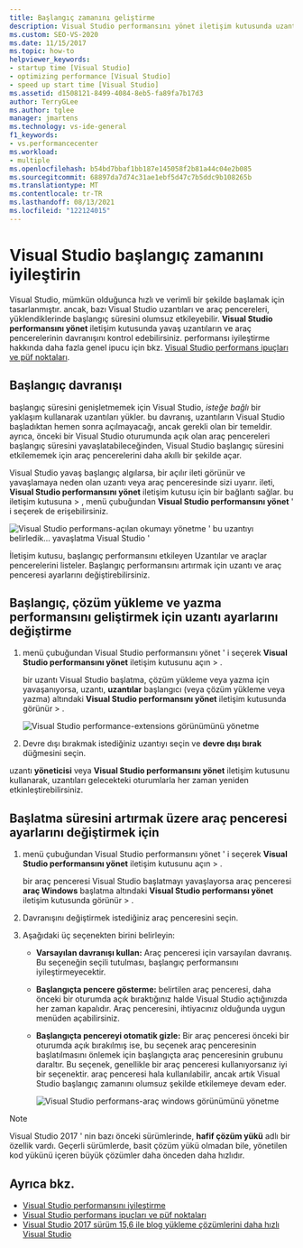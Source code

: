 ```yaml
---
title: Başlangıç zamanını geliştirme
description: Visual Studio performansını yönet iletişim kutusunda uzantıları ve araç pencerelerinin ayarlarını Visual Studio başlangıç zamanını geliştirmek için nasıl denetleyeceğinizi öğrenin.
ms.custom: SEO-VS-2020
ms.date: 11/15/2017
ms.topic: how-to
helpviewer_keywords:
- startup time [Visual Studio]
- optimizing performance [Visual Studio]
- speed up start time [Visual Studio]
ms.assetid: d1508121-8499-4084-8eb5-fa89fa7b17d3
author: TerryGLee
ms.author: tglee
manager: jmartens
ms.technology: vs-ide-general
f1_keywords:
- vs.performancecenter
ms.workload:
- multiple
ms.openlocfilehash: b54bd7bbaf1bb187e145058f2b81a44c04e2b085
ms.sourcegitcommit: 68897da7d74c31ae1ebf5d47c7b5ddc9b108265b
ms.translationtype: MT
ms.contentlocale: tr-TR
ms.lasthandoff: 08/13/2021
ms.locfileid: "122124015"
---
```

# <a name="optimize-visual-studio-startup-time"></a>Visual Studio başlangıç zamanını iyileştirin

Visual Studio, mümkün olduğunca hızlı ve verimli bir şekilde başlamak için tasarlanmıştır. ancak, bazı Visual Studio uzantıları ve araç pencereleri, yüklendiklerinde başlangıç süresini olumsuz etkileyebilir. **Visual Studio performansını yönet** iletişim kutusunda yavaş uzantıların ve araç pencerelerinin davranışını kontrol edebilirsiniz. performansı iyileştirme hakkında daha fazla genel ipucu için bkz. [Visual Studio performans ipuçları ve püf noktaları](../ide/visual-studio-performance-tips-and-tricks.md).

## <a name="startup-behavior"></a>Başlangıç davranışı

başlangıç süresini genişletmemek için Visual Studio, _isteğe bağlı_ bir yaklaşım kullanarak uzantıları yükler. bu davranış, uzantıların Visual Studio başladıktan hemen sonra açılmayacağı, ancak gerekli olan bir temeldir. ayrıca, önceki bir Visual Studio oturumunda açık olan araç pencereleri başlangıç süresini yavaşlatabileceğinden, Visual Studio başlangıç süresini etkilememek için araç pencerelerini daha akıllı bir şekilde açar.

Visual Studio yavaş başlangıç algılarsa, bir açılır ileti görünür ve yavaşlamaya neden olan uzantı veya araç penceresinde sizi uyarır. ileti, **Visual Studio performansını yönet** iletişim kutusu için bir bağlantı sağlar. bu iletişim kutusuna   >  , menü çubuğundan **Visual Studio performansını yönet** ' i seçerek de erişebilirsiniz.

![Visual Studio performans-açılan okumayı yönetme ' bu uzantıyı belirledik... yavaşlatma Visual Studio '](../ide/media/vside_perfdialog_popup.png)

İletişim kutusu, başlangıç performansını etkileyen Uzantılar ve araçlar pencerelerini listeler. Başlangıç performansını artırmak için uzantı ve araç penceresi ayarlarını değiştirebilirsiniz.

## <a name="to-change-extension-settings-to-improve-startup-solution-load-and-typing-performance"></a><a name="extensions" />Başlangıç, çözüm yükleme ve yazma performansını geliştirmek için uzantı ayarlarını değiştirme

1. menü çubuğundan Visual Studio performansını yönet ' i seçerek **Visual Studio performansını yönet** iletişim kutusunu açın  >   .

    bir uzantı Visual Studio başlatma, çözüm yükleme veya yazma için yavaşanıyorsa, uzantı, **uzantılar** başlangıcı (veya çözüm yükleme veya yazma) altındaki **Visual Studio performansını yönet** iletişim kutusunda görünür  >    . 

    ![Visual Studio performance-extensions görünümünü yönetme](../ide/media/vside_perfdialog_extensions.png)

2. Devre dışı bırakmak istediğiniz uzantıyı seçin ve **devre dışı bırak** düğmesini seçin.

uzantı **yöneticisi** veya **Visual Studio performansını yönet** iletişim kutusunu kullanarak, uzantıları gelecekteki oturumlarla her zaman yeniden etkinleştirebilirsiniz.

## <a name="to-change-tool-window-settings-to-improve-startup-time"></a><a name="tool-windows" />Başlatma süresini artırmak üzere araç penceresi ayarlarını değiştirmek için

1. menü çubuğundan Visual Studio performansını yönet ' i seçerek **Visual Studio performansını yönet** iletişim kutusunu açın  >   .

    bir araç penceresi Visual Studio başlatmayı yavaşlayorsa araç penceresi **araç Windows** başlatma altındaki **Visual Studio performansı yönet** iletişim kutusunda görünür  >  .

2. Davranışını değiştirmek istediğiniz araç penceresini seçin.

3. Aşağıdaki üç seçenekten birini belirleyin:

   - **Varsayılan davranışı kullan:** Araç penceresi için varsayılan davranış. Bu seçeneğin seçili tutulması, başlangıç performansını iyileştirmeyecektir.

   - **Başlangıçta pencere gösterme:** belirtilen araç penceresi, daha önceki bir oturumda açık bıraktığınız halde Visual Studio açtığınızda her zaman kapalıdır. Araç penceresini, ihtiyacınız olduğunda uygun menüden açabilirsiniz.

   - **Başlangıçta pencereyi otomatik gizle:** Bir araç penceresi önceki bir oturumda açık bırakılmış ise, bu seçenek araç penceresinin başlatılmasını önlemek için başlangıçta araç penceresinin grubunu daraltır. Bu seçenek, genellikle bir araç penceresi kullanıyorsanız iyi bir seçenektir. araç penceresi hala kullanılabilir, ancak artık Visual Studio başlangıç zamanını olumsuz şekilde etkilemeye devam eder.

     ![Visual Studio performans-araç windows görünümünü yönetme](../ide/media/vside_perfdialog_toolwindows.png)

> [!NOTE]
> Visual Studio 2017 ' nin bazı önceki sürümlerinde, **hafif çözüm yükü** adlı bir özellik vardı. Geçerli sürümlerde, basit çözüm yükü olmadan bile, yönetilen kod yükünü içeren büyük çözümler daha önceden daha hızlıdır.

## <a name="see-also"></a>Ayrıca bkz.

- [Visual Studio performansını iyileştirme](../ide/optimize-visual-studio-performance.md)
- [Visual Studio performans ipuçları ve püf noktaları](../ide/visual-studio-performance-tips-and-tricks.md)
- [Visual Studio 2017 sürüm 15,6 ile blog yükleme çözümlerini daha hızlı Visual Studio](https://devblogs.microsoft.com/visualstudio/load-solutions-faster-with-visual-studio-2017-version-15-6/)
